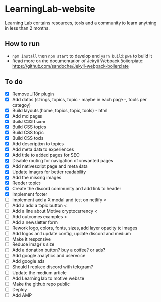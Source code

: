 # LearningLab-website
Learning Lab contains resources, tools and a community to learn anything in less than 2 months.

## How to run
* `npm install` then `npm start` to develop and `yarn build:pwa` to build it 
* Read more on the documentation of Jekyll Webpack Boilerplate: https://github.com/sandoche/Jekyll-webpack-boilerplate

## To do
- [x] Remove _i18n plugin
- [x] Add datas (strings, topics, topic - maybe in each page -, tools per categoy)
- [x] Build layouts (home, topics, topic, tools) - html
- [x] Add md pages
- [x] Build CSS home
- [x] Build CSS topics
- [x] Build CSS topic
- [x] Build CSS tools
- [x] Add description to topics
- [x] Add meta data to experiences
- [x] Add title to added pages for SEO
- [x] Disable routing for navigation of unwanted pages
- [x] Add nativescript page and meta data
- [x] Update images for better readability
- [x] Add the missing images
- [x] Reoder topics
- [x] Create the discord community and add link to header
- [x] Implement footer
- [ ] Implement add a X modal and test on netlify <
- [ ] Add a add a topic button <
- [ ] Add a line about Motive cryptocurrency <
- [ ] Add outcomes examples <
- [ ] Add a newsletter form
- [ ] Rework logo, colors, fonts, sizes, add layer opacity to images
- [ ] Add logos and update config, update discord and medium
- [ ] Make it responsive
- [ ] Reduce image's size
- [ ] Add a donation button? buy a coffee? or ads?
- [ ] Add google analytics and uservoice
- [ ] Add google ads
- [ ] Should I replace discord with telegram?
- [ ] Update the medium article
- [ ] Add Learning lab to motive website
- [ ] Make the github repo public
- [ ] Deploy
- [ ] Add AMP